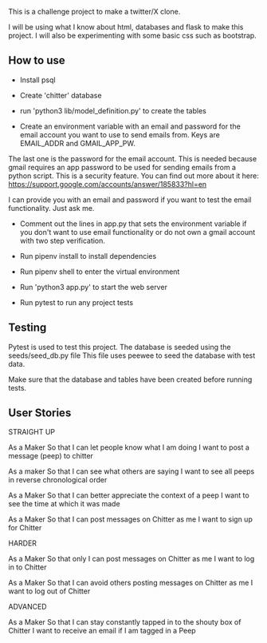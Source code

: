 This is a challenge project to make a twitter/X clone.

I will be using what I know about html, databases and flask to make this project.
I will also be experimenting with some basic css such as bootstrap.

## How to use

- Install psql
- Create 'chitter' database
- run 'python3 lib/model_definition.py' to create the tables

- Create an environment variable with an email and password for the email account you want to use to send emails from. Keys are EMAIL_ADDR and GMAIL_APP_PW. 

The last one is the password for the email account. This is needed because gmail requires an app password to be used for sending emails from a python script. This is a security feature. You can find out more about it here: https://support.google.com/accounts/answer/185833?hl=en

I can provide you with an email and password if you want to test the email functionality. Just ask me.

- Comment out the lines in app.py that sets the environment variable if you don't want to use email functionality or do not own a gmail account with two step verification.

- Run pipenv install to install dependencies
- Run pipenv shell to enter the virtual environment
- Run 'python3 app.py' to start the web server
- Run pytest to run any project tests

## Testing

Pytest is used to test this project.
The database is seeded using the seeds/seed_db.py file
This file uses peewee to seed the database with test data.

Make sure that the database and tables have been created before running tests.

## User Stories

STRAIGHT UP

As a Maker
So that I can let people know what I am doing
I want to post a message (peep) to chitter

As a maker
So that I can see what others are saying
I want to see all peeps in reverse chronological order

As a Maker
So that I can better appreciate the context of a peep
I want to see the time at which it was made

As a Maker
So that I can post messages on Chitter as me
I want to sign up for Chitter

HARDER

As a Maker
So that only I can post messages on Chitter as me
I want to log in to Chitter

As a Maker
So that I can avoid others posting messages on Chitter as me
I want to log out of Chitter

ADVANCED

As a Maker
So that I can stay constantly tapped in to the shouty box of Chitter
I want to receive an email if I am tagged in a Peep